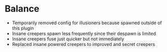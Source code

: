 # Balance
* Temporarily removed config for illusioners because spawned outside of this plugin
* Insane creepers spawn less frequently since their despawn is limited
* Insane creepers fuse just quicker but not immediately
* Replaced insane powered creepers to improved and secret creepers
